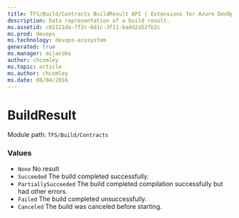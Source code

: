 ```yaml
---
title: TFS/Build/Contracts BuildResult API | Extensions for Azure DevOps Services
description: Data representation of a build result.
ms.assetid: c02121da-7f2c-6d1c-3f11-badd2a52fb2c
ms.prod: devops
ms.technology: devops-ecosystem
generated: true
ms.manager: mijacobs
author: chcomley
ms.topic: article
ms.author: chcomley
ms.date: 08/04/2016
---
```


# BuildResult

Module path: `TFS/Build/Contracts`

### Values

* `None` No result
* `Succeeded` The build completed successfully.
* `PartiallySucceeded` The build completed compilation successfully but had other errors.
* `Failed` The build completed unsuccessfully.
* `Canceled` The build was canceled before starting.
